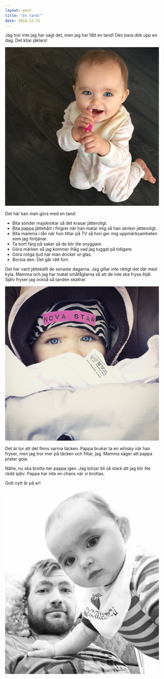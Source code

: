 ```yaml
---
layout: post
title: "En tand!"
date: 2014-12-31
---
```


Jag tror inte jag har sagt det, men jag har fått en tand! Den bara dök upp en dag. Det kliar jäklars!

![tand](/images/2014-12-31-tand.jpg)

Det här kan man göra med en tand:

  * Bita sönder majskrokar så det krasar jätteroligt.
  * Bita pappa jättehårt i fingret när han matar mig så han skriker jätteroligt.
  * Bita mamma i tån när hon tittar på TV så hon ger mig uppmärksamheten som jag förtjänar.
  * Ta bort färg på saker så de blir lite snyggare.
  * Göra märken så jag kommer ihåg vad jag tuggat på tidigare.
  * Göra roliga ljud när man dricker ur glas.
  * Borsta den. Det går rätt fort.

Det har varit jättekallt de senaste dagarna. Jag gillar inte riktigt
det där med kyla. Mamma och jag har matat småfåglarna så att de inte ska frysa ihjäl. Själv fryser jag också så tanden skallrar.

![kallt](/images/2014-12-31-kallt.jpg)

Det är tur att det finns varma täcken. Pappa brukar ta en whisky när han fryser, men jag tror mer på täcken och filtar, jag. Mamma säger att pappa pratar goja.

Nähe, nu ska brotta ner pappa igen. Jag börjar bli så stark att jag blir lite rädd själv. Pappa har inte en chans när vi brottas.

Gott nytt år på er!

![brottning](/images/2014-12-31-brottning.jpg)
